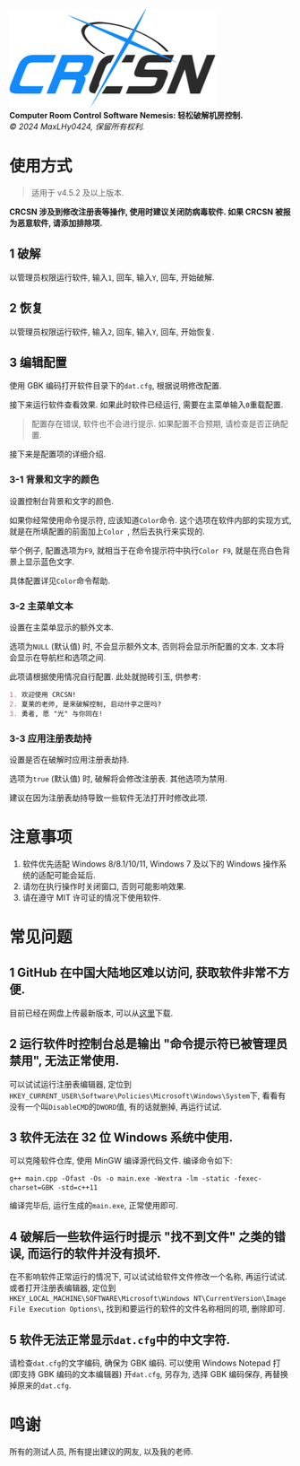 ![logo](logo.png)\
**Computer Room Control Software Nemesis: 轻松破解机房控制.**\
*©️ 2024 MaxLHy0424, 保留所有权利.*

# 使用方式

> 适用于 v4.5.2 及以上版本.

**CRCSN 涉及到修改注册表等操作, 使用时建议关闭防病毒软件. 如果 CRCSN 被报为恶意软件, 请添加排除项.**

## 1 破解

以管理员权限运行软件, 输入`1`, 回车, 输入`Y`, 回车, 开始破解.

## 2 恢复

以管理员权限运行软件, 输入`2`, 回车, 输入`Y`, 回车, 开始恢复.

## 3 编辑配置

使用 GBK 编码打开软件目录下的`dat.cfg`, 根据说明修改配置.

接下来运行软件查看效果. 如果此时软件已经运行, 需要在主菜单输入`0`重载配置.

> 配置存在错误, 软件也不会进行提示. 如果配置不合预期, 请检查是否正确配置.

接下来是配置项的详细介绍.

### 3-1 背景和文字的颜色

设置控制台背景和文字的颜色.

如果你经常使用命令提示符, 应该知道`Color`命令. 这个选项在软件内部的实现方式, 就是在所填配置的前面加上`Color `, 然后去执行来实现的.

举个例子, 配置选项为`F9`, 就相当于在命令提示符中执行`Color F9`, 就是在亮白色背景上显示蓝色文字.

具体配置详见`Color`命令帮助.

### 3-2 主菜单文本

设置在主菜单显示的额外文本.

选项为`NULL` (默认值) 时, 不会显示额外文本, 否则将会显示所配置的文本. 文本将会显示在导航栏和选项之间.

此项请根据使用情况自行配置. 此处就抛砖引玉, 供参考:
````Markdown
1. 欢迎使用 CRCSN!
2. 夏莱的老师, 是来破解控制, 启动什亭之匣吗?
3. 勇者, 愿 "光" 与你同在!
````

### 3-3 应用注册表劫持

设置是否在破解时应用注册表劫持.

选项为`true` (默认值) 时, 破解将会修改注册表. 其他选项为禁用.

建议在因为注册表劫持导致一些软件无法打开时修改此项.

# 注意事项

1. 软件优先适配 Windows 8/8.1/10/11, Windows 7 及以下的 Windows 操作系统的适配可能会延后.
2. 请勿在执行操作时关闭窗口, 否则可能影响效果.
3. 请在遵守 MIT 许可证的情况下使用软件.

# 常见问题

## 1 GitHub 在中国大陆地区难以访问, 获取软件非常不方便.

目前已经在网盘上传最新版本, 可以从[这里](https://www.123pan.com/s/HmR8jv-tZLN.html)下载.

## 2 运行软件时控制台总是输出 "命令提示符已被管理员禁用", 无法正常使用.

可以试试运行注册表编辑器, 定位到`HKEY_CURRENT_USER\Software\Policies\Microsoft\Windows\System`下, 看看有没有一个叫`DisableCMD`的`DWORD`值, 有的话就删掉, 再运行试试.

## 3 软件无法在 32 位 Windows 系统中使用.

可以克隆软件仓库, 使用 MinGW 编译源代码文件. 编译命令如下:
````Batch
g++ main.cpp -Ofast -Os -o main.exe -Wextra -lm -static -fexec-charset=GBK -std=c++11
````
编译完毕后, 运行生成的`main.exe`, 正常使用即可.

## 4 破解后一些软件运行时提示 "找不到文件" 之类的错误, 而运行的软件并没有损坏.

在不影响软件正常运行的情况下, 可以试试给软件文件修改一个名称, 再运行试试. 或者打开注册表编辑器, 定位到`HKEY_LOCAL_MACHINE\SOFTWARE\Microsoft\Windows NT\CurrentVersion\Image File Execution Options\`, 找到和要运行的软件的文件名称相同的项, 删除即可.

## 5 软件无法正常显示`dat.cfg`中的中文字符.

请检查`dat.cfg`的文字编码, 确保为 GBK 编码. 可以使用 Windows Notepad 打 (即支持 GBK 编码的文本编辑器) 开`dat.cfg`, 另存为, 选择 GBK 编码保存, 再替换掉原来的`dat.cfg`.

# 鸣谢

所有的测试人员, 所有提出建议的网友, 以及我的老师.